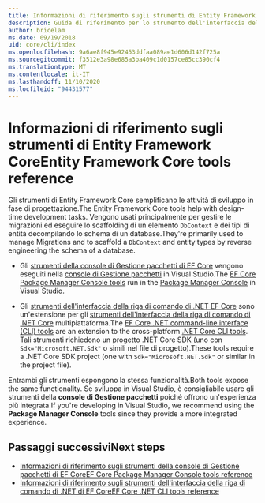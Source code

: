 ```yaml
---
title: Informazioni di riferimento sugli strumenti di Entity Framework Core - EF Core
description: Guida di riferimento per lo strumento dell'interfaccia della riga di comando Entity Framework Core e la console di gestione pacchetti di Visual Studio
author: bricelam
ms.date: 09/19/2018
uid: core/cli/index
ms.openlocfilehash: 9a6ae8f945e92453ddfaa089ae1d606d142f725a
ms.sourcegitcommit: f3512e3a98e685a3ba409c1d0157ce85cc390cf4
ms.translationtype: MT
ms.contentlocale: it-IT
ms.lasthandoff: 11/10/2020
ms.locfileid: "94431577"
---
```

# <a name="entity-framework-core-tools-reference"></a><span data-ttu-id="188b1-103">Informazioni di riferimento sugli strumenti di Entity Framework Core</span><span class="sxs-lookup"><span data-stu-id="188b1-103">Entity Framework Core tools reference</span></span>

<span data-ttu-id="188b1-104">Gli strumenti di Entity Framework Core semplificano le attività di sviluppo in fase di progettazione.</span><span class="sxs-lookup"><span data-stu-id="188b1-104">The Entity Framework Core tools help with design-time development tasks.</span></span> <span data-ttu-id="188b1-105">Vengono usati principalmente per gestire le migrazioni ed eseguire lo scaffolding di un elemento `DbContext` e dei tipi di entità decompilando lo schema di un database.</span><span class="sxs-lookup"><span data-stu-id="188b1-105">They're primarily used to manage Migrations and to scaffold a `DbContext` and entity types by reverse engineering the schema of a database.</span></span>

* <span data-ttu-id="188b1-106">Gli [strumenti della console di Gestione pacchetti di EF Core](xref:core/cli/powershell) vengono eseguiti nella [console di Gestione pacchetti](/nuget/tools/package-manager-console) in Visual Studio.</span><span class="sxs-lookup"><span data-stu-id="188b1-106">The [EF Core Package Manager Console tools](xref:core/cli/powershell) run in the [Package Manager Console](/nuget/tools/package-manager-console) in Visual Studio.</span></span>

* <span data-ttu-id="188b1-107">Gli [strumenti dell'interfaccia della riga di comando di .NET EF Core](xref:core/cli/dotnet) sono un'estensione per gli [strumenti dell'interfaccia della riga di comando di .NET Core](/dotnet/core/tools/) multipiattaforma.</span><span class="sxs-lookup"><span data-stu-id="188b1-107">The [EF Core .NET command-line interface (CLI) tools](xref:core/cli/dotnet) are an extension to the cross-platform [.NET Core CLI tools](/dotnet/core/tools/).</span></span> <span data-ttu-id="188b1-108">Tali strumenti richiedono un progetto .NET Core SDK (uno con `Sdk="Microsoft.NET.Sdk"` o simili nel file di progetto).</span><span class="sxs-lookup"><span data-stu-id="188b1-108">These tools require a .NET Core SDK project (one with `Sdk="Microsoft.NET.Sdk"` or similar in the project file).</span></span>

<span data-ttu-id="188b1-109">Entrambi gli strumenti espongono la stessa funzionalità.</span><span class="sxs-lookup"><span data-stu-id="188b1-109">Both tools expose the same functionality.</span></span> <span data-ttu-id="188b1-110">Se sviluppa in Visual Studio, è consigliabile usare gli strumenti della **console di Gestione pacchetti** poiché offrono un'esperienza più integrata.</span><span class="sxs-lookup"><span data-stu-id="188b1-110">If you're developing in Visual Studio, we recommend using the **Package Manager Console** tools since they provide a more integrated experience.</span></span>

## <a name="next-steps"></a><span data-ttu-id="188b1-111">Passaggi successivi</span><span class="sxs-lookup"><span data-stu-id="188b1-111">Next steps</span></span>

* [<span data-ttu-id="188b1-112">Informazioni di riferimento sugli strumenti della console di Gestione pacchetti di EF Core</span><span class="sxs-lookup"><span data-stu-id="188b1-112">EF Core Package Manager Console tools reference</span></span>](xref:core/cli/powershell)
* [<span data-ttu-id="188b1-113">Informazioni di riferimento sugli strumenti dell'interfaccia della riga di comando di .NET di EF Core</span><span class="sxs-lookup"><span data-stu-id="188b1-113">EF Core .NET CLI tools reference</span></span>](xref:core/cli/dotnet)
